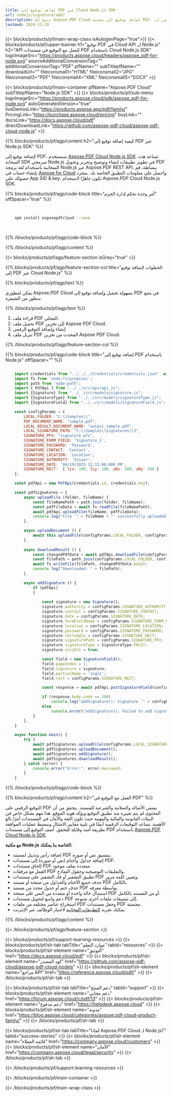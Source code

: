 ```yaml
---
title: إضافة توقيع إلى PDF عبر Cloud Node.js SDK
url: nodejs/signature/add/
description: تتيح لك Aspose.PDF Cloud إضافة توقيع إلى مستند PDF. تحقق من كود المصدر لـ Node.js لإضافة توقيع إلى ملف PDF.
lastmod: 2024-11-19
---
```


{{< blocks/products/pf/main-wrap-class isAutogenPage="true">}}
{{< blocks/products/pf/upper-banner h1="توقيع PDF في Cloud API لــ Node.js" h2="API للعمل مع التوقيع في مستندات PDF باستخدام Cloud Node.js SDK" logoImageSrc="https://products.aspose.cloud/headers/aspose_pdf-for-node.svg" sourceAdditionalConversionTag="" additionalConversionTag="PDF" pfName="" subTitlepfName="" downloadUrl="" fileiconsmall1="HTML" fileiconsmall2="JPG" fileiconsmall3="PDF" fileiconsmall4="XML" fileiconsmall5="DOCX" >}}

{{< blocks/products/pf/main-container pfName="Aspose.PDF Cloud" subTitlepfName="Node.js SDK" >}}
{{< blocks/products/pf/sub-menu logoImageSrc="https://products.aspose.cloud/sdk/aspose_pdf-for-node.svg"
autoGeneratedVersion="true"
liveDemosLink="https://products.aspose.app/pdf/family/" PricingLink="https://purchase.aspose.cloud/pricing" buyLink="" docsLink="https://docs.aspose.cloud/pdf"  directDownloadLink="https://github.com/aspose-pdf-cloud/aspose-pdf-cloud-node.js" >}}

{{% blocks/products/pf/agp/content h2="كيفية إضافة توقيع إلى PDF عبر Node.js SDK" %}}

لإضافة توقيع إلى PDF، سنستخدم
[Aspose.PDF Cloud Node.js SDK](https://products.aspose.cloud/pdf/nodejs/). تساعد هذه السحابة SDK مبرمجي Node.js في تطوير تطبيقات إنشاء وتوضيح وتحرير وتحويل PDF السحابية باستخدام لغة برمجة Node.js عبر Aspose.PDF REST API. ببساطة، قم بإنشاء حساب في [Aspose for Cloud](https://dashboard.aspose.cloud/#/apps) واحصل على معلومات التطبيق الخاصة بك. بمجرد حصولك على App SID & key، تكون جاهزًا لاستخدام Aspose.PDF Cloud Node.js SDK.

{{% blocks/products/pf/agp/code-block title="أمر وحدة تحكم إدارة الحزم" offSpacer="true" %}}

```bash

     
    npm install asposepdfcloud --save
     
     

```

{{% /blocks/products/pf/agp/code-block %}}

{{% /blocks/products/pf/agp/content %}}

{{< blocks/products/pf/agp/feature-section isGrey="true" >}}

{{% blocks/products/pf/agp/feature-section-col title="الخطوات لإضافة توقيع إلى PDF عبر Cloud Node.js" %}}

{{% blocks/products/pf/agp/text %}}

يمكن لمطوري Aspose.PDF Cloud بسهولة تحميل وإضافة توقيع إلى PDF في بضع سطور من الشيفرة.

{{% /blocks/products/pf/agp/text %}}

1. قراءة ملف PDF المحلي.
1. تحميل ملف PDF إلى تخزين Aspose PDF Cloud.
1. إنشاء وإضافة التوقيع الرقمي
1. تنزيل ملف PDF المحدث من تخزين Aspose PDF Cloud.

{{% /blocks/products/pf/agp/feature-section-col %}}

{{% blocks/products/pf/agp/code-block title="إضافة توقيع إلى PDF باستخدام Node.js" offSpacer="" %}}

```js

    import credentials from "../../../Credentials/credentials.json"  with { type: "json" };
    import fs from 'node:fs/promises';
    import path from 'node:path';
    import { PdfApi } from "../../src/api/api.js";
    import {Signature} from "../../src/models/signature.js";
    import {SignatureType} from "../../src/models/signatureType.js";
    import {SignatureField} from "../../src/models/signatureField.js";

    const configParams = {
        LOCAL_FOLDER: "C:\\Samples\\",
        PDF_DOCUMENT_NAME: "sample.pdf",
        LOCAL_RESULT_DOCUMENT_NAME: "output_sample.pdf",
        LOCAL_SIGNATURE_PATH: "C:\\Samples\\Signatures\\3",
        SIGNATURE_PFX: "signature.pfx",
        SIGNATURE_FORM_FIELD: 'Signature_1',
        SIGNATURE_PASSWORD: 'Password',
        SIGNATURE_CONTACT: 'Contact',
        SIGNATURE_LOCATION: 'Location',
        SIGNATURE_AUTHORITY: 'Issuer',
        SIGNATURE_DATE: '04/19/2025 12:15:00.000 PM',
        SIGNATURE_RECT:  { lLx: 100, lLy: 100, uRx: 500, uRy: 500 }
    };

    const pdfApi = new PdfApi(credentials.id, credentials.key);

    const pdfSignatures = {
        async uploadFile (folder, fileName) {
            const fileNamePath = path.join(folder, fileName);
            const pdfFileData = await fs.readFile(fileNamePath);
            await pdfApi.uploadFile(fileName, pdfFileData);
            console.log("File '" + fileName + "' successfully uploaded!");
        },

        async uploadDocument () {
            await this.uploadFile(configParams.LOCAL_FOLDER, configParams.PDF_DOCUMENT_NAME);
        },
                        
        async downloadResult () {
            const changedPdfData = await pdfApi.downloadFile(configParams.PDF_DOCUMENT_NAME);
            const filePath = path.join(configParams.LOCAL_FOLDER, configParams.LOCAL_RESULT_DOCUMENT_NAME);
            await fs.writeFile(filePath, changedPdfData.body);
            console.log("Downloaded: " + filePath);
        },

        async addSignature () {
            if (pdfApi)
            {  
                
                const signature = new Signature();
                signature.authority = configParams.SIGNATURE_AUTHORITY;
                signature.contact = configParams.SIGNATURE_CONTACT;
                signature.date = configParams.SIGNATURE_DATE;
                signature.formFieldName = configParams.SIGNATURE_FORM_FIELD;
                signature.location = configParams.SIGNATURE_LOCATION;
                signature.password = configParams.SIGNATURE_PASSWORD;
                signature.rectangle = configParams.SIGNATURE_RECT;
                signature.signaturePath = configParams.SIGNATURE_PFX;
                signature.signatureType = SignatureType.PKCS7;
                signature.visible = true;

                const field = new SignatureField();
                field.pageIndex = 1;
                field.signature = signature;
                field.partialName = 'sign1';
                field.rect = configParams.SIGNATURE_RECT;

                const response = await pdfApi.postSignatureField(configParams.PDF_DOCUMENT_NAME, field);

                if (response.body.code == 200)
                    console.log("addSignature(): Signature '" + configParams.SIGNATURE_CONTACT + "' successfully added to the document.");
                else
                    console.error("addSignature(): Failed to add signature to the document. Response code: " + response.body.code);
            }
        },
    }

    async function main() {
        try {
            await pdfSignatures.uploadFile(configParams.LOCAL_SIGNATURE_PATH, configParams.SIGNATURE_PFX);
            await pdfSignatures.uploadDocument();
            await pdfSignatures.addSignature();
            await pdfSignatures.downloadResult();
        } catch (error) {
            console.error("Error:", error.message);
        }
    }

```

{{% /blocks/products/pf/agp/code-block %}}

{{% blocks/products/pf/agp/content h2="العمل مع التوقيع في PDF" %}}

التوقيع الرقمي على PDF يضمن الأصالة والسلامة والشرعية للمستند. يتحقق من أن المحتوى لم يتم تغييره منذ تطبيق التوقيع ويؤكد هوية الموقع. هذا مهم بشكل خاص في البيئات القانونية والمالية والمهنية حيث تكون الثقة والأمان في المستندات أمرًا بالغ الأهمية. تساعد التوقيعات الرقمية أيضًا في تلبية معايير الامتثال وتبسيط عمليات الموافقة بطريقة آمنة وقابلة للتحقق.
أضف التوقيع إلى مستندات PDF باستخدام [Aspose.PDF Cloud Node.js SDK](https://products.aspose.cloud/pdf/nodejs/).

**مع مكتبة Node.js الخاصة بنا يمكنك:**

+ إضافة رأس وتذييل لمستند PDF بتنسيق نص أو صورة.
+ إضافة جداول وأختام (نص أو صورة) إلى مستندات PDF.
+ إلحاق مستندات PDF متعددة بملف موجود.
+ العمل مع مرفقات PDF والتعليقات التوضيحية وحقول النماذج.
+ تطبيق التشفير أو فك التشفير على مستندات PDF وتعيين كلمة مرور.
+ حذف جميع الأختام والجداول من صفحة أو مستند PDF بالكامل.
+ حذف ختم أو جدول محدد من مستند PDF بواسطة معرفه.
+ استبدال حالة واحدة أو متعددة من النص على صفحة PDF أو من المستند بالكامل.
+ دعم واسع لتحويل مستندات PDF إلى تنسيقات ملفات أخرى متنوعة.
+ استخراج عناصر مختلفة من ملفات PDF وجعل مستندات PDF محسنة.
+ يمكنك تجربة [التطبيقات المجانية](https://products.aspose.app/pdf/family/) لاختبار الوظائف عبر الإنترنت.

{{% /blocks/products/pf/agp/content %}}

{{< /blocks/products/pf/agp/feature-section >}}

{{< blocks/products/pf/support-learning-resources >}}
{{< blocks/products/pf/slr-tab tabTitle="موارد التعلم" tabId="resources" >}}
{{< blocks/products/pf/slr-element name="التوثيق" href="https://docs.aspose.cloud/pdf" >}}
{{< blocks/products/pf/slr-element name="كود المصدر" href="https://github.com/aspose-pdf-cloud/aspose-pdf-cloud-nodejs" >}}
{{< blocks/products/pf/slr-element name="مراجع API" href="https://reference.aspose.cloud/pdf/" >}}
{{< /blocks/products/pf/slr-tab >}}

{{< blocks/products/pf/slr-tab tabTitle="دعم المنتج" tabId="support" >}}
{{< blocks/products/pf/slr-element name="دعم مجاني" href="https://forum.aspose.cloud/c/pdf/13" >}}
{{< blocks/products/pf/slr-element name="دعم مدفوع" href="https://helpdesk.aspose.cloud" >}}
{{< blocks/products/pf/slr-element name="مدونة" href="https://blog.aspose.cloud/categories/aspose.pdf-cloud-product-family/" >}}
{{< /blocks/products/pf/slr-tab >}}

{{< blocks/products/pf/slr-tab tabTitle="لماذا Aspose.PDF Cloud لـ Node.js؟" tabId="success-stories" >}}
{{< blocks/products/pf/slr-element name="قائمة العملاء" href="https://company.aspose.cloud/customers" >}}
{{< blocks/products/pf/slr-element name="الأمان" href="https://company.aspose.cloud/legal/security" >}}
{{< /blocks/products/pf/slr-tab >}}

{{< /blocks/products/pf/support-learning-resources >}}

<!-- aboutfile Ends -->

{{< /blocks/products/pf/main-container >}}

{{< /blocks/products/pf/main-wrap-class >}}



